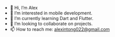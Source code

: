 - 👋 Hi, I’m Alex
- 👀 I’m interested in mobile development.
- 🌱 I’m currently learning Dart and Flutter.
- 💞️ I’m looking to collaborate on projects.
- 📫 How to reach me: alexintong022@gmail.com

<!---
intong22/intong22 is a ✨ special ✨ repository because its `README.md` (this file) appears on your GitHub profile.
You can click the Preview link to take a look at your changes.
--->
